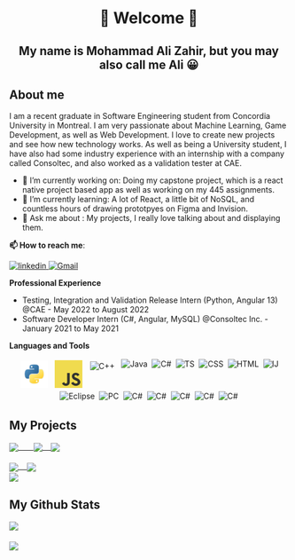 ###  <h1 align ="center">:wave: Welcome :wave:</h1> 
<h2 align ="center">My name is Mohammad Ali Zahir, but you may also call me Ali 😀</h2>

## About me 
I am a recent graduate in Software Engineering student from Concordia University in Montreal. I am very passionate about Machine Learning, Game Development, as well as Web Development.
I love to create new projects and see how new technology works. As well as being a University student, I have also had some industry experience with an internship with a company called Consoltec, and also worked as a validation tester at CAE.


  
- 🔭 I’m currently working on: Doing my capstone project, which is a react native project based app as well as working on my 445 assignments.
- 🌱 I’m currently learning: A lot of React, a little bit of NoSQL, and countless hours of drawing prototpyes on Figma and Invision.
- 💬 Ask me about : My projects, I really love talking about and displaying them.

**📫 How to reach me**:  <p><a href="https://www.linkedin.com/in/mohammad-ali-zahir-1373a3105/" rel="nofollow noreferrer">
    <img src="https://img.shields.io/badge/LinkedIn-0077B5?style=for-the-badge&logo=linkedin&logoColor=white" alt="linkedin">
 [![Gmail](https://img.shields.io/badge/Gmail-D14836?style=for-the-badge&logo=gmail&logoColor=white)](mailto:m.alizahir786@gmail.com)

  </p>
  
 **Professional Experience**
  <ul>
    <li> Testing, Integration and Validation Release Intern (Python, Angular 13) @CAE - May 2022 to August 2022 </li>
    <li>Software Developer Intern (C#, Angular, MySQL) @Consoltec Inc. - January 2021 to May 2021 </li>
</ul>
  



**Languages and Tools**
<p align ="center">
<img src="https://raw.githubusercontent.com/github/explore/80688e429a7d4ef2fca1e82350fe8e3517d3494d/topics/python/python.png" alt="Python" height="50" style="vertical-align:top; margin:4px">
<img src="https://raw.githubusercontent.com/github/explore/80688e429a7d4ef2fca1e82350fe8e3517d3494d/topics/javascript/javascript.png" alt="Javascript" height="50" style="vertical-align:top; margin:4px">
<img src="https://github.com/yurijserrano/Github-Profile-Readme-Logos/blob/master/programming%20languages/c%2B%2B.svg" alt="C++" height="50" style="vertical-align:top; margin:6px">
<img src="https://github.com/yurijserrano/Github-Profile-Readme-Logos/blob/master/programming%20languages/java.svg" alt="Java" height="50" style="vertical-align:top; margin:2px">
<img src="https://github.com/yurijserrano/Github-Profile-Readme-Logos/blob/master/programming%20languages/c%23.svg" alt="C#" height="50" style="vertical-align:top; margin:2px">
<img src="https://github.com/yurijserrano/Github-Profile-Readme-Logos/blob/master/programming%20languages/typescript.svg" alt="TS" height="50" style="vertical-align:top; margin:2px">
<img src="https://github.com/yurijserrano/Github-Profile-Readme-Logos/blob/master/others/css.svg" alt="CSS" height="50" style="vertical-align:top; margin:2px">
<img src="https://github.com/yurijserrano/Github-Profile-Readme-Logos/blob/master/others/html.svg" alt="HTML" height="50" style="vertical-align:top; margin:2px">
<img src="https://github.com/yurijserrano/Github-Profile-Readme-Logos/blob/master/ides/intellij.svg" alt="IJ" height="50" style="vertical-align:top; margin:2px">
<img src="https://github.com/yurijserrano/Github-Profile-Readme-Logos/blob/master/ides/eclipse.svg" alt="Eclipse" height="50" style="vertical-align:top; margin:2px">
<img src="https://github.com/yurijserrano/Github-Profile-Readme-Logos/blob/master/ides/pycharm.svg" alt="PC" height="50" style="vertical-align:top; margin:2px">
<img src="https://github.com/yurijserrano/Github-Profile-Readme-Logos/blob/master/ides/clion.png" alt="C#" height="50" style="vertical-align:top; margin:2px">
<img src="https://github.com/yurijserrano/Github-Profile-Readme-Logos/blob/master/text%20editors/vscode.svg" alt="C#" height="50" style="vertical-align:top; margin:2px">
<img src="https://github.com/yurijserrano/Github-Profile-Readme-Logos/blob/master/frameworks/react.svg" alt="C#" height="50" style="vertical-align:top; margin:2px">
<img src="https://github.com/yurijserrano/Github-Profile-Readme-Logos/blob/master/frameworks/spring.svg" alt="C#" height="50" style="vertical-align:top; margin:2px">
<img src="https://github.com/yurijserrano/Github-Profile-Readme-Logos/blob/master/frameworks/nodejs.svg" alt="C#" height="50" style="vertical-align:top; margin:2px">




  
  </p>


  
## My Projects

<p>
  
   <a href = "https://github.com/AliZ786/FactCheck">
  <img align ="center" src = "https://github-readme-stats.vercel.app/api/pin/?username=AliZ786&repo=FactCheck&show_icons=true&theme=codeSTACKr" /> &nbsp&nbsp &nbsp&nbsp </a>
  
  <a href = "https://github.com/AliZ786/Trouble-in-Viridian-Forest">
   <img align = "center" src="https://github-readme-stats.vercel.app/api/pin/?username=AliZ786&repo=Trouble-in-Viridian-Forest&show_icons=true&theme=codeSTACKr"/> &nbsp&nbsp </a>
 
  <a href = "https://github.com/AliZ786/SOE490">
  <img align = "center" src = "https://github-readme-stats.vercel.app/api/pin/?username=AliZ786&repo=SOEN490&show_icons=true&theme=codeSTACKr" /> <br/> </a>
   <br/>
  <a href = "https://github.com/AliZ786/SOEN471-PROJECT">
  <img align = "center" src ="https://github-readme-stats.vercel.app/api/pin/?username=AliZ786&repo=SOEN471-PROJECT&show_icons=true&theme=codeSTACKr" /> &nbsp&nbsp </a>
  
   <a href = "https://github.com/AliZ786/COMP-478">
   <img align ="center" src ="https://github-readme-stats.vercel.app/api/pin/?username=AliZ786&repo=COMP-478r&show_icons=true&theme=codeSTACKr" /> <br/> </a>
  
  <a href = "https://github.com/AliZ786/COMP472-Assignments">
  <img align ="center" src = "https://github-readme-stats.vercel.app/api/pin/?username=AliZ786&repo=COMP472-Assignments&show_icons=true&theme=codeSTACKr" /> </a>

</p>



## My Github Stats
<p>
  <a href = "https://github.com/AliZ786/github-readme-stats">
<img src ="https://github-readme-stats.vercel.app/api?username=AliZ786&count_private=true&show_icons=true&theme=codeSTACKr" /> <br/> <br/> </a>
  <a href = "https://github.com/AliZ786/github-readme-stats">
<img src="https://github-readme-stats.vercel.app/api/top-langs/?username=AliZ786&theme=codeSTACKr&count_private=true&layout=compact" height="197"/> </a>

</p>

